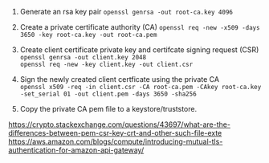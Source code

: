
1. Generate an rsa key pair
`openssl genrsa -out root-ca.key 4096`  

2. Create a private certificate authority (CA)
`openssl req -new -x509 -days 3650 -key root-ca.key -out root-ca.pem`  

3. Create client certificate private key and certifcate signing request (CSR)
`openssl genrsa -out client.key 2048`  
`openssl req -new -key client.key -out client.csr`  

4. Sign the newly created client certficate using the private CA  
`openssl x509 -req -in client.csr -CA root-ca.pem -CAkey root-ca.key -set_serial 01 -out client.pem -days 3650 -sha256`

5. Copy the private CA pem file to a keystore/truststore.


https://crypto.stackexchange.com/questions/43697/what-are-the-differences-between-pem-csr-key-crt-and-other-such-file-exte
https://aws.amazon.com/blogs/compute/introducing-mutual-tls-authentication-for-amazon-api-gateway/